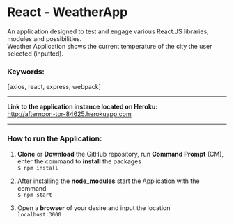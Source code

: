 # React - WeatherApp

An application designed to test and engage various React.JS libraries, modules and possibilities.  
Weather Application shows the current temperature of the city the user selected (inputted).  

### Keywords:
[axios, react, express, webpack]  


***
**Link to the application instance located on Heroku:**  
http://afternoon-tor-84625.herokuapp.com

***
### How to run the Application:
1. **Clone** or **Download** the GitHub repository, run **Command Prompt** (CM), enter the command to **install** the packages  
    `$ npm install`

2. After installing the **node_modules** start the Application with the command  
    `$ npm start`

3. Open a **browser** of your desire and input the location  
    `localhost:3000`
